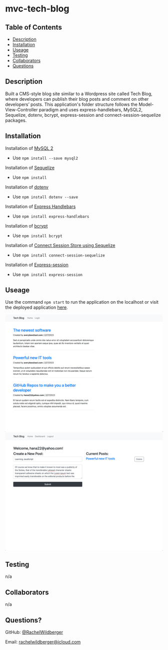 # mvc-tech-blog

  ## Table of Contents
  - [Description](#description)
  - [Installation](#installation)
  - [Useage](#useage)
  - [Testing](#testing)
  - [Collaborators](#collaborators)
  - [Questions](#questions)

  ## Description 
  Built a CMS-style blog site similar to a Wordpress site called Tech Blog, where developers can publish their blog posts and comment on other developers’ posts. This application's folder structure follows the Model-View-Controller paradigm and uses express-handlebars, MySQL2, Sequelize, dotenv, bcrypt, express-session and connect-session-sequelize packages. 

  ## Installation
  Installation of [MySQL 2](https://www.npmjs.com/package/mysql2)
  *  Use ``npm install --save mysql2``

  Installation of [Sequelize](https://www.npmjs.com/package/sequelize)
  * Use ``npm install``

 Installation of [dotenv](https://www.npmjs.com/package/dotenv)
  * Use ``npm install dotenv --save``

 Installation of [Express Handlebars](https://www.npmjs.com/package/express-handlebars)
  * Use ``npm install express-handlebars``

 Installation of [bcrypt](https://www.npmjs.com/package/bcrypt)
  * Use ``npm install bcrypt``

 Installation of [Connect Session Store using Sequelize](https://www.npmjs.com/package/connect-session-sequelize)
  * Use ``npm install connect-session-sequelize``

 Installation of [Express-session](https://www.npmjs.com/package/express-session)
  * Use ``npm install express-session``

  ## Useage 
  Use the command ``npm start`` to run the application on the localhost or visit the deployed application [here](https://dark-wildflower-3803.herokuapp.com/).
  
![Mock of tech blog](./assets/tech-blog-01.png)
![Mock of tech blog](./assets/tech-blog-03.png)

  ## Testing 
  n/a

  ## Collaborators 
  n/a

  ## Questions?

  GitHub: [@RachelWildberger](https://github.com/RachelWildberger)

  Email: rachelwildberger@icloud.com